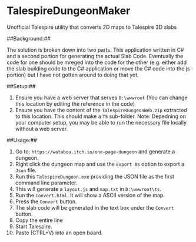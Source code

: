 # TalespireDungeonMaker
Unofficial Talespire utility that converts 2D maps to Talespire 3D slabs

##Background:##

The solution is broken down into two parts. This application written in C# and a second portion for generating the actual Slab Code. Eventually the code for one should be mreged into the code for the other (e.g. either add the slab building code to the C# application or move the C# code into the js portion) but I have not gotten around to doing that yet.

##Setup:##

1. Ensure you have a web server that serves ``D:\wwwroot`` (You can change this location by editing the reference in the code)
2. Ensure you have the content of the ``TalespireDungeonWeb.zip`` extracted to this location. This should make a ``TS`` sub-folder.
Note: Depedning on your computer setup, you may be able to run the necessary file locally without a web server.

##Usage:##

1. Go to: ``https://watabou.itch.io/one-page-dungeon`` and generate a dungeon.
2. Right click the dungeon map and use the ``Export As`` option to export a ``Json`` file.
3. Run this ``TalespireDungeon.exe`` providing the JSON file as the first command line parameter.
4. This will generate a ``layout.js`` and ``map.txt`` in ``D:\wwwroot\ts``.
5. Run the ``Convert.html``. It will show a ASCII version of the map.
6. Press the ``Convert`` button.
7. The slab code will be generated in the text box under the ``Convert`` button.
8. Copy the entire line
9. Start Talespire.
10. Paste (CTRL+V) into an open board.
